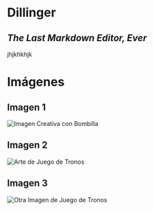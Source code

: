 # Dillinger
## *The Last Markdown Editor, Ever*
jhjkhkhjk


# Imágenes

## Imagen 1
![Imagen Creativa con Bombilla](https://img.freepik.com/foto-gratis/resumen-bombilla-creativa-sobre-fondo-azul-brillante-ia-generativa_188544-8090.jpg?size=626&ext=jpg&ga=GA1.1.1468880405.1706575176&semt=sph)

## Imagen 2
![Arte de Juego de Tronos](https://www.hollywoodreporter.com/wp-content/uploads/2023/08/230822_GOTRPG_GTM_WebsiteKeyArt_NoLogo_1080x1080-copy.jpg?w=1024)

## Imagen 3
![Otra Imagen de Juego de Tronos](https://img.redbull.com/images/c_crop,w_1200,h_600,x_0,y_0,f_auto,q_auto/c_scale,w_1200/redbullcom/2019/01/15/3f9b360e-b42d-4c9f-bcfb-ac639c47e1c7/game-of-thrones)
